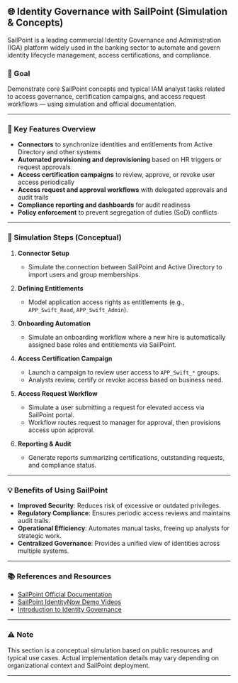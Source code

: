 

## 🌐 Identity Governance with SailPoint (Simulation & Concepts)

SailPoint is a leading commercial Identity Governance and Administration (IGA) platform widely used in the banking sector to automate and govern identity lifecycle management, access certifications, and compliance.

### 🎯 Goal

Demonstrate core SailPoint concepts and typical IAM analyst tasks related to access governance, certification campaigns, and access request workflows — using simulation and official documentation.

---

### 🔧 Key Features Overview

- **Connectors** to synchronize identities and entitlements from Active Directory and other systems
- **Automated provisioning and deprovisioning** based on HR triggers or request approvals
- **Access certification campaigns** to review, approve, or revoke user access periodically
- **Access request and approval workflows** with delegated approvals and audit trails
- **Compliance reporting and dashboards** for audit readiness
- **Policy enforcement** to prevent segregation of duties (SoD) conflicts

---

### 📝 Simulation Steps (Conceptual)

1. **Connector Setup**  
   - Simulate the connection between SailPoint and Active Directory to import users and group memberships.

2. **Defining Entitlements**  
   - Model application access rights as entitlements (e.g., `APP_Swift_Read`, `APP_Swift_Admin`).

3. **Onboarding Automation**  
   - Simulate an onboarding workflow where a new hire is automatically assigned base roles and entitlements via SailPoint.

4. **Access Certification Campaign**  
   - Launch a campaign to review user access to `APP_Swift_*` groups.
   - Analysts review, certify or revoke access based on business need.

5. **Access Request Workflow**  
   - Simulate a user submitting a request for elevated access via SailPoint portal.
   - Workflow routes request to manager for approval, then provisions access upon approval.

6. **Reporting & Audit**  
   - Generate reports summarizing certifications, outstanding requests, and compliance status.

---

### 💡 Benefits of Using SailPoint

- **Improved Security**: Reduces risk of excessive or outdated privileges.
- **Regulatory Compliance**: Ensures periodic access reviews and maintains audit trails.
- **Operational Efficiency**: Automates manual tasks, freeing up analysts for strategic work.
- **Centralized Governance**: Provides a unified view of identities across multiple systems.

---

### 📚 References and Resources

- [SailPoint Official Documentation](https://community.sailpoint.com/docs/DOC-10006-sailpoint-identitynow-overview)
- [SailPoint IdentityNow Demo Videos](https://www.sailpoint.com/resources/)
- [Introduction to Identity Governance](https://www.sailpoint.com/identity-governance/)

---

### ⚠️ Note

This section is a conceptual simulation based on public resources and typical use cases. Actual implementation details may vary depending on organizational context and SailPoint deployment.

---

